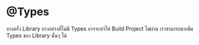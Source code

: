# @Types

บางครั้ง Library บางอย่างที่ไม่มี Types อาจจะทำให้ Build Project ไม่ผ่าน เราสามารถมาเพิ่ม Types ของ Library นั้นๆ ได้
